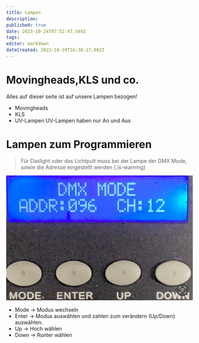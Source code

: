 ```yaml
---
title: Lampen
description: 
published: true
date: 2023-10-24T07:52:47.549Z
tags: 
editor: markdown
dateCreated: 2023-10-19T16:38:17.082Z
---
```


# Movingheads,KLS und co.
Alles auf dieser seite ist auf unsere Lampen bezogen!
- Movingheads
- KLS
- UV-Lampen
UV-Lampen haben nur An und Aus
# Lampen zum Programmieren
> Für Daslight oder das Lichtpult muss bei der Lampe der DMX Mode, sowie die Adresse eingestellt werden
{.is-warning}

![img_2236.jpeg](/img_2236.jpeg)
- Mode -> Modus wechseln
- Enter -> Modus auswählen und zahlen zum verändern (Up/Down) auswählen.
- Up -> Hoch wählen
- Down -> Runter wählen
